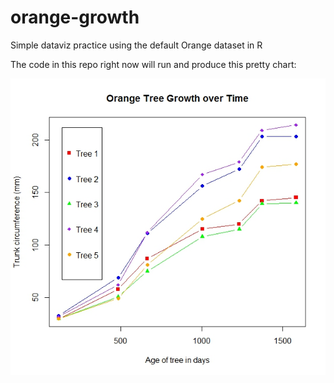 # orange-growth
Simple dataviz practice using the default Orange dataset in R

The code in this repo right now will run and produce this pretty chart:

![alt text](https://github.com/EvanKaeding/orange-growth/blob/master/tree-growth.jpeg?raw=true)
